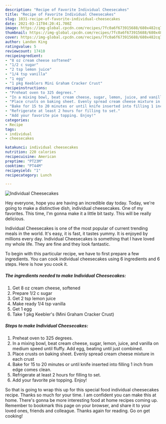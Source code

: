 ```yaml
---
description: "Recipe of Favorite Individual Cheesecakes"
title: "Recipe of Favorite Individual Cheesecakes"
slug: 1031-recipe-of-favorite-individual-cheesecakes
date: 2021-03-11T04:20:41.700Z
image: https://img-global.cpcdn.com/recipes/7fc0a6f673915688/680x482cq70/individual-cheesecakes-recipe-main-photo.jpg
thumbnail: https://img-global.cpcdn.com/recipes/7fc0a6f673915688/680x482cq70/individual-cheesecakes-recipe-main-photo.jpg
cover: https://img-global.cpcdn.com/recipes/7fc0a6f673915688/680x482cq70/individual-cheesecakes-recipe-main-photo.jpg
author: Landon King
ratingvalue: 5
reviewcount: 17410
recipeingredient:
- "8 oz cream cheese softened"
- "1/2 c sugar"
- "2 tsp lemon juice"
- "1/4 tsp vanilla"
- "1 egg"
- "1 pkg Keeblers Mini Graham Cracker Crust"
recipeinstructions:
- "Preheat oven to 325 degrees."
- "In a mixing bowl, beat cream cheese, sugar, lemon, juice, and vanilla on medium speed until fluffy. Add egg, beating until just combined."
- "Place crusts on baking sheet. Evenly spread cream cheese mixture in each crust"
- "Bake for 15 to 20 minutes or until knife inserted into filling 1 inch from edge comes clean."
- "Refrigerate at least 2 hours for filling to set."
- "Add your favorite pie topping. Enjoy!"
categories:
- Recipe
tags:
- individual
- cheesecakes

katakunci: individual cheesecakes 
nutrition: 220 calories
recipecuisine: American
preptime: "PT23M"
cooktime: "PT44M"
recipeyield: "1"
recipecategory: Lunch

---
```



![Individual Cheesecakes](https://img-global.cpcdn.com/recipes/7fc0a6f673915688/680x482cq70/individual-cheesecakes-recipe-main-photo.jpg)

Hey everyone, hope you are having an incredible day today. Today, we're going to make a distinctive dish, individual cheesecakes. One of my favorites. This time, I'm gonna make it a little bit tasty. This will be really delicious.



Individual Cheesecakes is one of the most popular of current trending meals in the world. It's easy, it is fast, it tastes yummy. It is enjoyed by millions every day. Individual Cheesecakes is something that I have loved my whole life. They are fine and they look fantastic.


To begin with this particular recipe, we have to first prepare a few ingredients. You can cook individual cheesecakes using 6 ingredients and 6 steps. Here is how you cook it.

<!--inarticleads1-->

##### The ingredients needed to make Individual Cheesecakes:

1. Get 8 oz cream cheese, softened
1. Prepare 1/2 c sugar
1. Get 2 tsp lemon juice
1. Make ready 1/4 tsp vanilla
1. Get 1 egg
1. Take 1 pkg Keebler&#39;s (Mini Graham Cracker Crust)




<!--inarticleads2-->

##### Steps to make Individual Cheesecakes:

1. Preheat oven to 325 degrees.
1. In a mixing bowl, beat cream cheese, sugar, lemon, juice, and vanilla on medium speed until fluffy. Add egg, beating until just combined.
1. Place crusts on baking sheet. Evenly spread cream cheese mixture in each crust
1. Bake for 15 to 20 minutes or until knife inserted into filling 1 inch from edge comes clean.
1. Refrigerate at least 2 hours for filling to set.
1. Add your favorite pie topping. Enjoy!




So that is going to wrap this up for this special food individual cheesecakes recipe. Thanks so much for your time. I am confident you can make this at home. There's gonna be more interesting food at home recipes coming up. Remember to bookmark this page on your browser, and share it to your loved ones, friends and colleague. Thanks again for reading. Go on get cooking!
